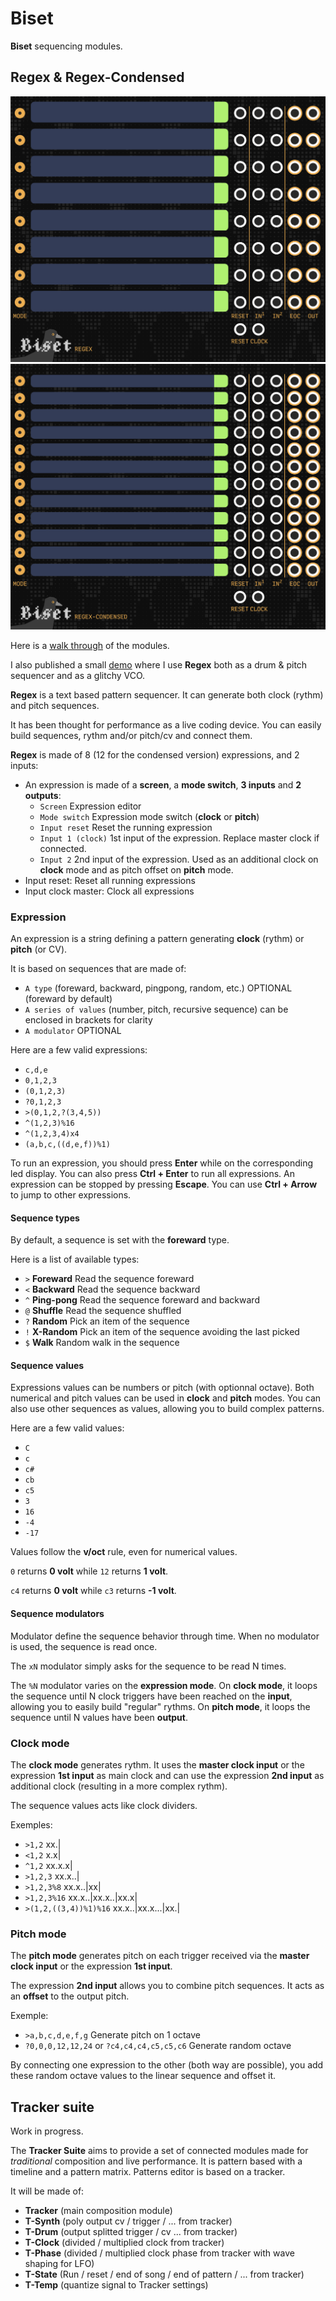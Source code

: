 
# Biset

**Biset** sequencing modules.

## Regex & Regex-Condensed

![Regex](./doc/shot-regex.png)
![Regex Condensed](./doc/shot-regex-condensed.png)

Here is a [walk through](https://www.youtube.com/watch?v=hXMN2y9V8K0) of the modules.

I also published a small [demo](https://www.youtube.com/watch?v=6aDPGLpFWYQ)
where I use **Regex** both as a drum & pitch sequencer and as a glitchy VCO.

**Regex** is a text based pattern sequencer.
It can generate both clock (rythm) and pitch sequences.

It has been thought for performance as a live coding device. You can easily
build sequences, rythm and/or pitch/cv and connect them.

**Regex** is made of 8 (12 for the condensed version) expressions, and 2 inputs:
- An expression is made of a **screen**, a **mode switch**, **3 inputs** and **2 outputs**:
	- `Screen` Expression editor
	- `Mode switch` Expression mode switch (**clock** or **pitch**)
	- `Input reset` Reset the running expression
	- `Input 1 (clock)` 1st input of the expression. Replace master clock if connected.
	- `Input 2` 2nd input of the expression. Used as an additional clock on **clock** mode and as pitch offset on **pitch** mode.
- Input reset: Reset all running expressions
- Input clock master: Clock all expressions

### Expression

An expression is a string defining a pattern generating **clock** (rythm) or **pitch** (or CV).

It is based on sequences that are made of:

- `A type` (foreward, backward, pingpong, random, etc.) OPTIONAL (foreward by default)
- `A series of values` (number, pitch, recursive sequence) can be enclosed in brackets for clarity
- `A modulator`	OPTIONAL

Here are a few valid expressions:

- `c,d,e`
- `0,1,2,3`
- `(0,1,2,3)`
- `?0,1,2,3`
- `>(0,1,2,?(3,4,5))`
- `^(1,2,3)%16`
- `^(1,2,3,4)x4`
- `(a,b,c,((d,e,f))%1)`

To run an expression, you should press **Enter** while on the corresponding
led display. You can also press **Ctrl + Enter** to run all expressions.
An expression can be stopped by pressing **Escape**.
You can use **Ctrl + Arrow** to jump to other expressions.

#### Sequence types

By default, a sequence is set with the **foreward** type.

Here is a list of available types:

- `>` **Foreward**		Read the sequence foreward
- `<` **Backward**		Read the sequence backward
- `^` **Ping-pong**		Read the sequence foreward and backward
- `@` **Shuffle**		Read the sequence shuffled
- `?` **Random**		Pick an item of the sequence
- `!` **X-Random**		Pick an item of the sequence avoiding the last picked
- `$` **Walk**			Random walk in the sequence

#### Sequence values

Expressions values can be numbers or pitch (with optionnal octave).
Both numerical and pitch values can be used in **clock** and **pitch** modes.
You can also use other sequences as values, allowing you to build complex
patterns.

Here are a few valid values:

- `C`
- `c`
- `c#`
- `cb`
- `c5`
- `3`
- `16`
- `-4`
- `-17`

Values follow the **v/oct** rule, even for numerical values.

`0` returns **0 volt** while `12` returns **1 volt**.

`c4` returns **0 volt** while `c3` returns **-1 volt**.

#### Sequence modulators

Modulator define the sequence behavior through time.
When no modulator is used, the sequence is read once.

The `xN` modulator simply asks for the sequence to be read N times.

The `%N` modulator varies on the **expression mode**.
On **clock mode**, it loops the sequence until N clock triggers have been
reached on the **input**, allowing you to easily build "regular" rythms.
On **pitch mode**, it loops the sequence until N values have been **output**.

### Clock mode

The **clock mode** generates rythm. It uses the **master clock input**
or the expression **1st input** as main clock and can use the expression
**2nd input** as additional clock (resulting in a more complex rythm).

The sequence values acts like clock dividers.

Exemples:

- `>1,2`				xx.|
- `<1,2`				x.x|
- `^1,2`				xx.x.x|
- `>1,2,3`				xx.x..|
- `>1,2,3%8`			xx.x..|xx|
- `>1,2,3%16`			xx.x..|xx.x..|xx.x|
- `>(1,2,((3,4))%1)%16`	xx.x..|xx.x...|xx.|

### Pitch mode

The **pitch mode** generates pitch on each trigger received via the
**master clock input** or the expression **1st input**.

The expression **2nd input** allows you to combine pitch sequences.
It acts as an **offset** to the output pitch.

Exemple:

- `>a,b,c,d,e,f,g`							Generate pitch on 1 octave
- `?0,0,0,12,12,24` or `?c4,c4,c4,c5,c5,c6`	Generate random octave

By connecting one expression to the other (both way are possible),
you add these random octave values to the linear sequence and offset it.





## Tracker suite

Work in progress.

The **Tracker Suite** aims to provide a set of connected modules made for
*traditional* composition and live performance.
It is pattern based with a timeline and a pattern matrix.
Patterns editor is based on a tracker.

It will be made of:

- **Tracker** (main composition module)
- **T-Synth** (poly output cv / trigger / ... from tracker)
- **T-Drum** (output splitted trigger / cv ... from tracker)
- **T-Clock** (divided / multiplied clock from tracker)
- **T-Phase** (divided / multiplied clock phase from tracker with wave shaping for LFO)
- **T-State** (Run / reset / end of song / end of pattern / ... from tracker)
- **T-Temp** (quantize signal to Tracker settings)
